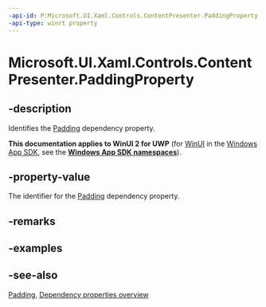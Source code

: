 ```yaml
---
-api-id: P:Microsoft.UI.Xaml.Controls.ContentPresenter.PaddingProperty
-api-type: winrt property
---
```


<!-- Property syntax
public Windows.UI.Xaml.DependencyProperty PaddingProperty { get; }
-->

# Microsoft.UI.Xaml.Controls.ContentPresenter.PaddingProperty

## -description
Identifies the [Padding](contentpresenter_padding.md) dependency property.

**This documentation applies to WinUI 2 for UWP** (for [WinUI](/windows/apps/winui/winui3/) in the [Windows App SDK](/windows/apps/windows-app-sdk/), see the **[Windows App SDK namespaces](/windows/windows-app-sdk/api/winrt/)**).

## -property-value
The identifier for the [Padding](contentpresenter_padding.md) dependency property.

## -remarks

## -examples

## -see-also
[Padding](contentpresenter_padding.md), [Dependency properties overview](/windows/uwp/xaml-platform/dependency-properties-overview)

